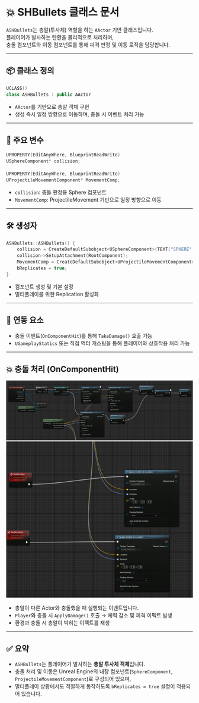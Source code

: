 # 💥 SHBullets 클래스 문서

`ASHBullets`는 총알(투사체) 역할을 하는 `AActor` 기반 클래스입니다.  
플레이어가 발사하는 탄환을 물리적으로 처리하며,  
충돌 컴포넌트와 이동 컴포넌트를 통해 피격 판정 및 이동 로직을 담당합니다.

---

## 📦 클래스 정의

```cpp
UCLASS()
class ASHBullets : public AActor
```

- `AActor`를 기반으로 총알 객체 구현
- 생성 즉시 일정 방향으로 이동하며, 충돌 시 이벤트 처리 가능

---

## 🔧 주요 변수

```cpp
UPROPERTY(EditAnyWhere, BlueprintReadWrite)
USphereComponent* collision;

UPROPERTY(EditAnyWhere, BlueprintReadWrite)
UProjectileMovementComponent* MovementComp;
```

- `collision`: 충돌 판정용 Sphere 컴포넌트  
- `MovementComp`: ProjectileMovement 기반으로 일정 방향으로 이동

---

## 🛠 생성자

```cpp
ASHBullets::ASHBullets() {
    collision = CreateDefaultSubobject<USphereComponent>(TEXT("SPHERE"));
    collision->SetupAttachment(RootComponent);
    MovementComp = CreateDefaultSubobject<UProjectileMovementComponent>(TEXT("COMPONENT"));
    bReplicates = true;
}
```

- 컴포넌트 생성 및 기본 설정
- 멀티플레이를 위한 Replication 활성화

---

## 📌 연동 요소

- 충돌 이벤트(`OnComponentHit`)를 통해 `TakeDamage()` 호출 가능
- `UGameplayStatics` 또는 직접 액터 캐스팅을 통해 플레이어와 상호작용 처리 가능

---

## 💥 충돌 처리 (OnComponentHit)

![Bullet 충돌1](../Image/image-7.png)  
![Bullet 충돌2](../Image/image-8.png)

- 총알이 다른 Actor와 충돌했을 때 실행되는 이벤트입니다.
- `Player`와 충돌 시 `ApplyDamage()` 호출 → 체력 감소 및 피격 이펙트 발생
- 환경과 충돌 시 총알이 박히는 이펙트를 재생

---

## ✅ 요약

- `ASHBullets`는 플레이어가 발사하는 **총알 투사체 객체**입니다.  
- 충돌 처리 및 이동은 Unreal Engine의 내장 컴포넌트(`SphereComponent`, `ProjectileMovementComponent`)로 구성되어 있으며,  
- 멀티플레이 상황에서도 적절하게 동작하도록 `bReplicates = true` 설정이 적용되어 있습니다.


